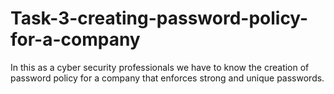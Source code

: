 # Task-3-creating-password-policy-for-a-company
In this as a cyber security professionals we have to know the creation of password policy for a company that enforces strong and unique passwords.
